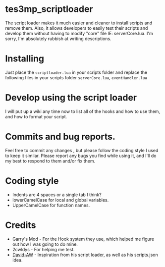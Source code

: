 tes3mp_scriptloader
======
The script loader makes it much easier and cleaner to install scripts and remove them. Also, it allows developers to easily test their scripts and develop them without having to modify "core" file IE: serverCore.lua.
I'm sorry, I'm absolutely rubbish at writing descriptions.

Installing
======
Just place the ``scriptloader.lua`` in your scripts folder and replace the following files in your scripts folder ``serverCore.lua``, ``eventHandler.lua``

Develop using the script loader
======
I will put up a wiki any time now to list all of the hooks and how to use them, and how to format your script.

Commits and bug reports.
======
Feel free to commit any changes , but please follow the coding style I used to keep it similar. Please report any bugs you find while using it, and I'll do my best to respond to them and/or fix them.

Coding style
======
* Indents are 4 spaces or a single tab I think?
* lowerCamelCase for local and global variables.
* UpperCamelCase for function names.

Credits
======
* Garry's Mod - For the Hook system they use, which helped me figure out how I was going to do mine.
* 2cwldys - For helping me test.
* [David-AW](https://github.com/David-AW) - Inspiration from his script loader, as well as his scripts.json idea.

